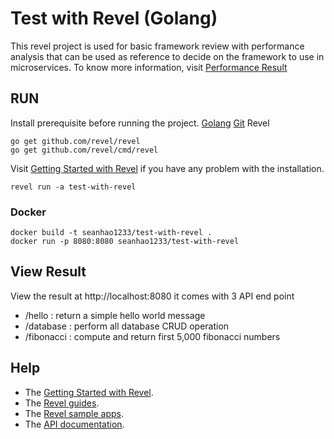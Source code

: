 # Test with Revel (Golang)

This revel project is used for basic framework review with performance analysis that can be used as reference to decide on the framework to use in microservices. To know more information, visit [Performance Result](https://github.com/samueltan3972/framework-review)


## RUN
Install prerequisite before running the project. 
[Golang](https://go.dev/)
[Git](http://git-scm.com/book/en/v2/Getting-Started-Installing-Git)
Revel 
```
go get github.com/revel/revel
go get github.com/revel/cmd/revel
```

Visit [Getting Started with Revel](http://revel.github.io/tutorial/gettingstarted.html) if you have any problem with the installation.

```
revel run -a test-with-revel
```

### Docker
```
docker build -t seanhao1233/test-with-revel .
docker run -p 8080:8080 seanhao1233/test-with-revel
```

## View Result

View the result at http://localhost:8080
it comes with 3 API end point
- /hello : return a simple hello world message
- /database : perform all database CRUD operation
- /fibonacci : compute and return first 5,000 fibonacci numbers



## Help

* The [Getting Started with Revel](http://revel.github.io/tutorial/gettingstarted.html).
* The [Revel guides](http://revel.github.io/manual/index.html).
* The [Revel sample apps](http://revel.github.io/examples/index.html).
* The [API documentation](https://godoc.org/github.com/revel/revel).

